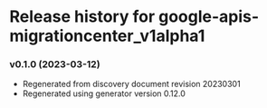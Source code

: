 # Release history for google-apis-migrationcenter_v1alpha1

### v0.1.0 (2023-03-12)

* Regenerated from discovery document revision 20230301
* Regenerated using generator version 0.12.0

